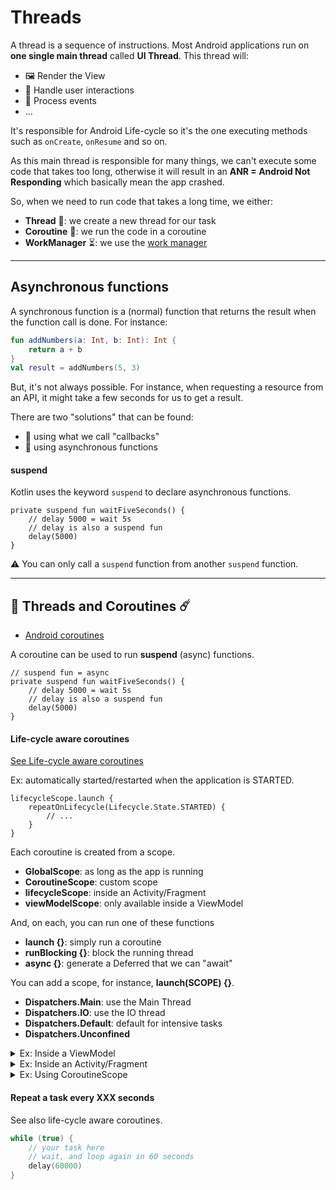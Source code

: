 # Threads

<div class="row row-cols-md-2"><div>

A thread is a sequence of instructions. Most Android applications run on **one single main thread** called **UI Thread**. This thread will:

* 🖼️ Render the View
* 🧑 Handle user interactions
* 🎉 Process events
* ...

It's responsible for Android Life-cycle so it's the one executing methods such as `onCreate`, `onResume` and so on.
</div><div>

As this main thread is responsible for many things, we can't execute some code that takes too long, otherwise it will result in an **ANR = Android Not Responding** which basically mean the app crashed.

So, when we need to run code that takes a long time, we either:

* **Thread** 🎪: we create a new thread for our task
* **Coroutine** 💎: we run the code in a coroutine
* **WorkManager** ⏳: we use the [work manager](/programming-languages/mobile/android/others/utils/work.md)
</div></div>

<hr class="sep-both">

## Asynchronous functions

<div class="row row-cols-md-2"><div>

A synchronous function is a (normal) function that returns the result when the function call is done. For instance:

```kotlin
fun addNumbers(a: Int, b: Int): Int {
    return a + b
}
val result = addNumbers(5, 3)
```

But, it's not always possible. For instance, when requesting a resource from an API, it might take a few seconds for us to get a result.

There are two "solutions" that can be found:

* 🐪 using what we call "callbacks"
* 🐫 using asynchronous functions
</div><div>

#### suspend

Kotlin uses the keyword `suspend` to declare asynchronous functions.

```kotlin!
private suspend fun waitFiveSeconds() {
    // delay 5000 = wait 5s
    // delay is also a suspend fun
    delay(5000)
}
```

⚠️ You can only call a `suspend` function from another `suspend` function.
</div></div>

<hr class="sep-both">

## ️🚀 Threads and Coroutines ☄️

<div class="row row-cols-md-2 mt-3"><div>

* [Android coroutines](https://developer.android.com/courses/pathways/android-coroutines)

A coroutine can be used to run **suspend** (async) functions.

```
// suspend fun = async
private suspend fun waitFiveSeconds() {
    // delay 5000 = wait 5s
    // delay is also a suspend fun
    delay(5000)
}
```

#### Life-cycle aware coroutines

[See Life-cycle aware coroutines](https://developer.android.com/topic/libraries/architecture/coroutines)

Ex: automatically started/restarted when the application is STARTED.

```
lifecycleScope.launch {
    repeatOnLifecycle(Lifecycle.State.STARTED) {
        // ...
    }
}
```

</div><div>

Each coroutine is created from a scope.

* **GlobalScope**: as long as the app is running
* **CoroutineScope**: custom scope
* **lifecycleScope**: inside an Activity/Fragment
* **viewModelScope**: only available inside a ViewModel

And, on each, you can run one of these functions

* **launch {}**: simply run a coroutine
* **runBlocking {}**: block the running thread
* **async {}**: generate a Deferred that we can "await"

You can add a scope, for instance, **launch(SCOPE) {}**.

* **Dispatchers.Main**: use the Main Thread
* **Dispatchers.IO**: use the IO thread
* **Dispatchers.Default**: default for intensive tasks
* **Dispatchers.Unconfined**

<details class="details-e">
<summary>Ex: Inside a ViewModel</summary>

```kotlin
class XXXViewModel : ViewModel() {
    init {
        viewModelScope.launch {
            waitFiveSeconds()
        }
    }
}
```
</details>

<details class="details-e">
<summary>Ex: Inside an Activity/Fragment</summary>

```kotlin
class MainActivity : AppCompatActivity() {
    override fun onCreate(savedInstanceState: Bundle?) {
        lifecycleScope.launch {
            waitFiveSeconds()
        }
    }
}
```
</details>

<details class="details-e">
<summary>Ex: Using CoroutineScope</summary>

```kotlin
CoroutineScope(Job()).launch {
    // ...
}
```
</details>

#### Repeat a task every XXX seconds

See also life-cycle aware coroutines.

```kotlin
while (true) {
    // your task here
    // wait, and loop again in 60 seconds
    delay(60000)
}
```
</div></div>